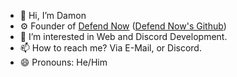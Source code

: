 - 👋 Hi, I’m Damon
- ⚙️ Founder of [Defend Now](https://www.defendnow.org/) ([Defend Now's Github](https://github.com/Defend-Now))
- 👀 I’m interested in Web and Discord Development.
- 📫 How to reach me? Via E-Mail, or Discord.
- 😄 Pronouns: He/Him

<!---
JustGhost-101/JustGhost-101 is a ✨ special ✨ repository because its `README.md` (this file) appears on your GitHub profile.
You can click the Preview link to take a look at your changes.
--->
